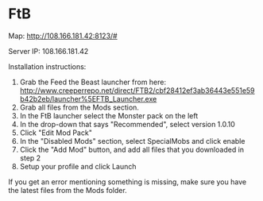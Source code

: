 FtB
===

Map: http://108.166.181.42:8123/#

Server IP: 108.166.181.42

Installation instructions:

1. Grab the Feed the Beast launcher from here: http://www.creeperrepo.net/direct/FTB2/cbf28412ef3ab36443e551e59b42b2eb/launcher%5EFTB_Launcher.exe
2. Grab all files from the Mods section. 
3. In the FtB launcher select the Monster pack on the left
4. In the drop-down that says "Recommended", select version 1.0.10
5. Click "Edit Mod Pack"
6. In the "Disabled Mods" section, select SpecialMobs and click enable
7. Click the "Add Mod" button, and add all files that you downloaded in step 2
8. Setup your profile and click Launch


If you get an error mentioning something is missing, make sure you have the latest files from the Mods folder.

